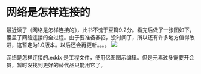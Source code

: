 # 网络是怎样连接的
最近读了《网络是怎样连接的》，此书不愧于豆瓣9.2分。看完后做了一张图如下，覆盖了网络连接的全过程。由于要准备春招，没时间了，所以还有许多地方值得改进，这暂定为1.0版本。以后还会再更新。。。。
![](https://pic2.zhimg.com/80/v2-d94ae9018a75ba4770271c979bb547b1_720w.jpg)

网络是怎样连接的.eddx 是工程文件，使用亿图图示编辑。但是元素过多需要开会员，暂时没找到更好的替代品只能用它了。
